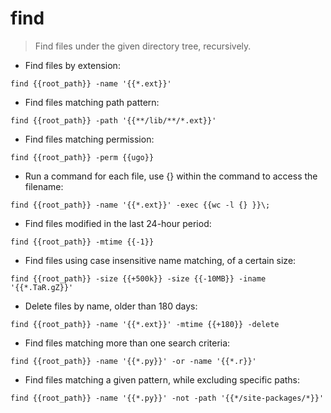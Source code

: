 # find

> Find files under the given directory tree, recursively.

- Find files by extension:

`find {{root_path}} -name '{{*.ext}}'`

- Find files matching path pattern:

`find {{root_path}} -path '{{**/lib/**/*.ext}}'`

- Find files matching permission:

`find {{root_path}} -perm {{ugo}}`

- Run a command for each file, use {} within the command to access the filename:

`find {{root_path}} -name '{{*.ext}}' -exec {{wc -l {} }}\;`

- Find files modified in the last 24-hour period:

`find {{root_path}} -mtime {{-1}}`

- Find files using case insensitive name matching, of a certain size:

`find {{root_path}} -size {{+500k}} -size {{-10MB}} -iname '{{*.TaR.gZ}}'`

- Delete files by name, older than 180 days:

`find {{root_path}} -name '{{*.ext}}' -mtime {{+180}} -delete`

- Find files matching more than one search criteria:

`find {{root_path}} -name '{{*.py}}' -or -name '{{*.r}}'`

- Find files matching a given pattern, while excluding specific paths:

`find {{root_path}} -name '{{*.py}}' -not -path '{{*/site-packages/*}}'`

